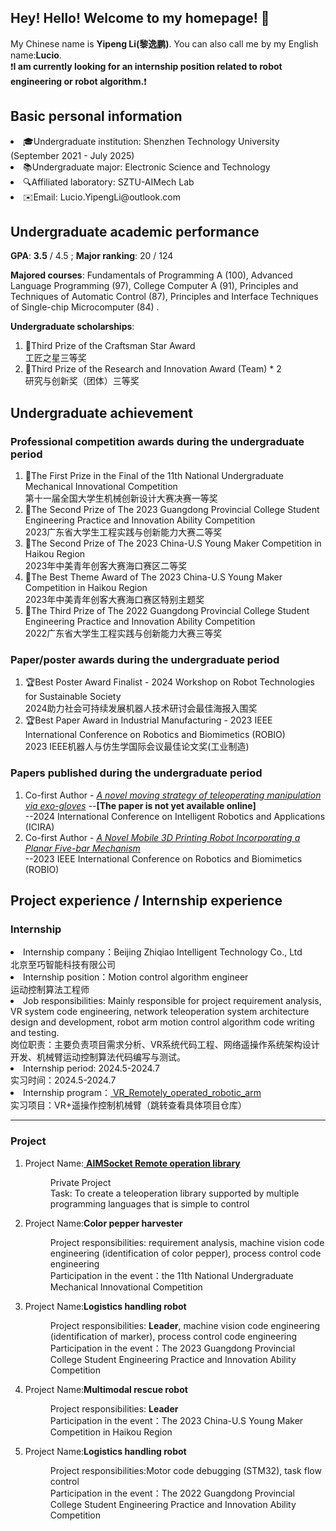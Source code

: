## Hey! Hello! Welcome to my homepage! 👋
My Chinese name is <strong>Yipeng Li(黎逸鹏)</strong>. You can also call me by my English name:<strong>Lucio</strong>.<br>
❗<strong>I am currently looking for an internship position related to robot engineering or robot algorithm.</strong>❗
<h2>Basic personal information</h2>
<li>🎓Undergraduate institution: Shenzhen Technology University (September 2021 - July 2025)</li>

<li>📚Undergraduate major: Electronic Science and Technology</li>

<li>🔍Affiliated laboratory: SZTU-AIMech Lab</li>

<li>✉️Email: Lucio.YipengLi@outlook.com</li>

<h2>Undergraduate academic performance</h2>

<strong>GPA</strong>: <strong>3.5</strong> / 4.5 ; 
<strong>Major ranking</strong>: 20 / 124

<strong>Majored courses</strong>: Fundamentals of Programming A (100), Advanced Language Programming (97), College Computer A (91), Principles and Techniques of Automatic Control (87), Principles and Interface Techniques of Single-chip Microcomputer (84) .

<strong>Undergraduate scholarships</strong>:
<ol>
  <li>🥉Third Prize of the Craftsman Star Award<br>工匠之星三等奖</li>
  <li>🥉Third Prize of the Research and Innovation Award (Team) * 2<br>研究与创新奖（团体）三等奖</li>
</ol>

<h2>Undergraduate achievement</h2>
<h3>Professional competition awards during the undergraduate period</h3>
<ol>
  <li>🥇The First Prize in the Final of the 11th National Undergraduate Mechanical Innovational Competition<br>第十一届全国大学生机械创新设计大赛决赛一等奖</li>
  <li>🥈The Second Prize of The 2023 Guangdong Provincial College Student Engineering Practice and Innovation Ability Competition<br>2023广东省大学生工程实践与创新能力大赛二等奖</li>
  <li>🥈The Second Prize of The 2023 China-U.S Young Maker Competition in Haikou Region<br>2023年中美青年创客大赛海口赛区二等奖</li>
  <li>🏅The Best Theme Award of The 2023 China-U.S Young Maker Competition in Haikou Region<br>2023年中美青年创客大赛海口赛区特别主题奖</li>
  <li>🥉The Third Prize of The 2022 Guangdong Provincial College Student Engineering Practice and Innovation Ability Competition<br>2022广东省大学生工程实践与创新能力大赛三等奖</li>
</ol>
<h3>Paper/poster awards during the undergraduate period</h3>
<ol>
  <li>🏆Best Poster Award Finalist - 2024 Workshop on Robot Technologies for Sustainable Society<br>2024助力社会可持续发展机器人技术研讨会最佳海报入围奖</li>
  <li>🏆Best Paper Award in Industrial Manufacturing - 2023 IEEE International Conference on Robotics and Biomimetics (ROBIO)<br>2023 IEEE机器人与仿生学国际会议最佳论文奖(工业制造)</li>
</ol>
<h3>Papers published during the undergraduate period</h3>
<ol>
  <li> Co-first Author - <a href="https://link.springer.com/chapter/10.1007/978-981-96-0777-8_22"><em>A novel moving strategy of teleoperating manipulation via exo-gloves</em></a>  --<b>[The paper is not yet available online]</b><br> --2024 International Conference on Intelligent Robotics and Applications (ICIRA) </li>
  <li> Co-first Author - <a href="https://ieeexplore.ieee.org/document/10354878/authors#full-text-header"><em>A Novel Mobile 3D Printing Robot Incorporating a Planar Five-bar Mechanism</em></a> <br> --2023 IEEE International Conference on Robotics and Biomimetics (ROBIO)</li>
  
</ol>


<h2>Project experience / Internship experience</h2>
<h3>Internship</h3>
<li>Internship company：Beijing Zhiqiao Intelligent Technology Co., Ltd<br>北京至巧智能科技有限公司</li>
<li>Internship position：Motion control algorithm engineer <br>运动控制算法工程师</li>
<li>Job responsibilities: Mainly responsible for project requirement analysis, VR system code engineering, network teleoperation system architecture design and development, robot arm motion control algorithm code writing and testing.<br>岗位职责：主要负责项目需求分析、VR系统代码工程、网络遥操作系统架构设计开发、机械臂运动控制算法代码编写与测试。</li>
<li>Internship period: 2024.5-2024.7<br>实习时间：2024.5-2024.7</li>
<li>Internship program：<a href="https://github.com/LucioRobo-Aimech/VR_Remotely_operated_robotic_arm"> VR_Remotely_operated_robotic_arm</a> <br> 实习项目：VR+遥操作控制机械臂（跳转查看具体项目仓库）</li>
<hr />
<h3>Project</h3>
<ol>
  <li>
    Project Name:<a href="https://github.com/LucioRobo-Aimech/AIMechSocket-Remote-operation-library"> <b>AIMSocket Remote operation library</b></a>
    <dl>
      <dd>Private Project<br>Task: To create a teleoperation library supported by multiple programming languages that is simple to control</dd>
    </dl>
  </li>
  <li>
    Project Name:<b>Color pepper harvester</b>  
    <dl>
      <dd>Project responsibilities: requirement analysis, machine vision code engineering (identification of color pepper), process control code engineering<br>Participation in the event：the 11th National Undergraduate Mechanical Innovational Competition</dd>
    </dl>
  </li>
  <li>
    Project Name:<b>Logistics handling robot</b>
    <dl>
      <dd>Project responsibilities: <b>Leader</b>, machine vision code engineering (identification of marker), process control code engineering<br>Participation in the event：The 2023 Guangdong Provincial College Student Engineering Practice and Innovation Ability Competition</dd>
    </dl>
  </li>
  <li>
    Project Name:<b>Multimodal rescue robot</b>
    <dl>
      <dd>Project responsibilities: <b>Leader</b><br>Participation in the event：The 2023 China-U.S Young Maker Competition in Haikou Region</dd>
    </dl>
  </li>
  <li>
    Project Name:<b>Logistics handling robot</b>
    <dl>
      <dd>Project responsibilities:Motor code debugging (STM32), task flow control<br>Participation in the event：The 2022 Guangdong Provincial College Student Engineering Practice and Innovation Ability Competition</dd>
    </dl>
  </li>
</ol>






<!--
**LucioRobo-Aimech/LucioRobo-Aimech** is a ✨ _special_ ✨ repository because its `README.md` (this file) appears on your GitHub profile.

Here are some ideas to get you started:

- 🔭 I’m currently working on ...
- 🌱 I’m currently learning ...
- 👯 I’m looking to collaborate on ...
- 🤔 I’m looking for help with ...
- 💬 Ask me about ...
- 📫 How to reach me: ...
- 😄 Pronouns: ...
- ⚡ Fun fact: ...
-->
